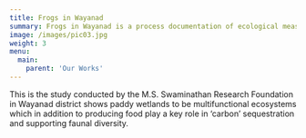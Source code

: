 ```yaml
---
title: Frogs in Wayanad
summary: Frogs in Wayanad is a process documentation of ecological measurement, shows paddy wetlands to be multifunctional ecosystems which in addition to producing food.
image: /images/pic03.jpg
weight: 3
menu:
  main:
    parent: 'Our Works'
---
```


This is the study conducted by the M.S. Swaminathan Research Foundation in Wayanad district shows paddy wetlands to be multifunctional ecosystems which in addition to producing food play a key role in ‘carbon’ sequestration and supporting faunal diversity. 